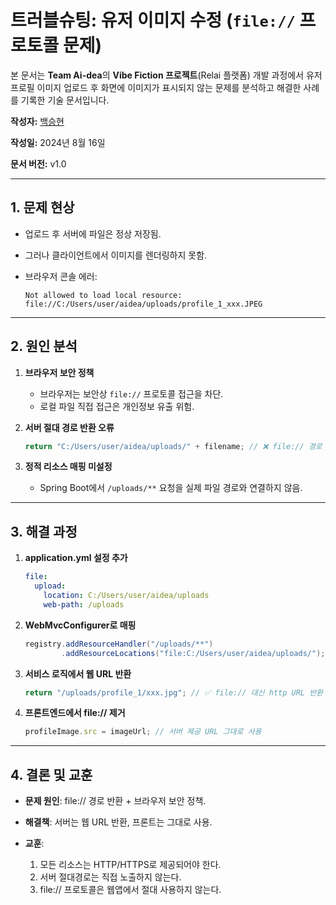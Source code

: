 # 트러블슈팅: 유저 이미지 수정 (`file://` 프로토콜 문제)

본 문서는 **Team Ai-dea**의 **Vibe Fiction 프로젝트**(Relai 플랫폼) 개발 과정에서 유저 프로필 이미지 업로드 후 화면에 이미지가 표시되지 않는 문제를 분석하고 해결한 사례를 기록한 기술 문서입니다.

**작성자:** [백승현](https://github.com/Sirosho)

**작성일:** 2024년 8월 16일

**문서 버전:** v1.0

---

## 1. 문제 현상

* 업로드 후 서버에 파일은 정상 저장됨.
* 그러나 클라이언트에서 이미지를 렌더링하지 못함.
* 브라우저 콘솔 에러:

  ```
  Not allowed to load local resource: file://C:/Users/user/aidea/uploads/profile_1_xxx.JPEG
  ```

---

## 2. 원인 분석

1. **브라우저 보안 정책**

   * 브라우저는 보안상 `file://` 프로토콜 접근을 차단.
   * 로컬 파일 직접 접근은 개인정보 유출 위험.

2. **서버 절대 경로 반환 오류**

   ```java
   return "C:/Users/user/aidea/uploads/" + filename; // ❌ file:// 경로 반환
   ```

3. **정적 리소스 매핑 미설정**

   * Spring Boot에서 `/uploads/**` 요청을 실제 파일 경로와 연결하지 않음.

---

## 3. 해결 과정

1. **application.yml 설정 추가**

   ```yaml
   file:
     upload:
       location: C:/Users/user/aidea/uploads
       web-path: /uploads
   ```

2. **WebMvcConfigurer로 매핑**

   ```java
   registry.addResourceHandler("/uploads/**")
           .addResourceLocations("file:C:/Users/user/aidea/uploads/");
   ```

3. **서비스 로직에서 웹 URL 반환**

   ```java
   return "/uploads/profile_1/xxx.jpg"; // ✅ file:// 대신 http URL 반환
   ```

4. **프론트엔드에서 file:// 제거**

   ```javascript
   profileImage.src = imageUrl; // 서버 제공 URL 그대로 사용
   ```

---

## 4. 결론 및 교훈

* **문제 원인**: file:// 경로 반환 + 브라우저 보안 정책.
* **해결책**: 서버는 웹 URL 반환, 프론트는 그대로 사용.
* **교훈**:

  1. 모든 리소스는 HTTP/HTTPS로 제공되어야 한다.
  2. 서버 절대경로는 직접 노출하지 않는다.
  3. file:// 프로토콜은 웹앱에서 절대 사용하지 않는다.
